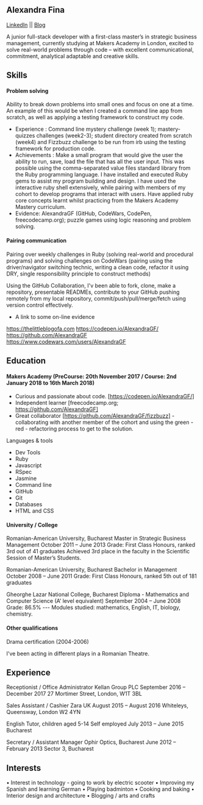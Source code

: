 ## Alexandra Fina

[LinkedIn](https://uk.linkedin.com/in/alexandra-fina-0418aab2) || [Blog](https://littleablog.com)

 A junior full-stack developer with a first-class master’s in strategic business management, currently studying at Makers Academy in London, excited to solve real-world problems through code – with excellent communicational, commitment, analytical adaptable and creative skills.

## Skills

#### Problem solving

Ability to break down problems into small ones and focus on one at a time. An example of this would be when I created a command line app from scratch, as well as applying a testing framework to construct my code.

- Experience : Command line mystery challenge (week 1); mastery-quizzes challenges (week2-3); student directory created from scratch (week4) and Fizzbuzz challenge to be run from irb using the testing framework for production code.
- Achievements : Make a small program that would give the user the ability to run, save, load the file that has all the user input. This was possible using the comma-separated value files standard library from the Ruby programming language.
I have installed and executed Ruby gems to assist my program building and design. I have used the interactive ruby shell extensively, while pairing with members of my cohort to develop programs that interact with users.
Have applied ruby core concepts learnt whilst practicing from the Makers Academy Mastery curriculum.
- Evidence: AlexandraGF (GitHub, CodeWars, CodePen, freecodecamp.org); puzzle games using logic reasoning and problem solving.

#### Pairing communication

Pairing over weekly challenges in Ruby (solving real-world and procedural programs) and solving challenges on CodeWars (pairing using the driver/navigator switching technic, writing a clean code, refactor it using DRY, single responsibility principle to construct methods)

Using the GitHub Collaboration, I'v been able to fork, clone, make a repository, presentable READMEs, contribute to your GitHub pushing remotely from my local repository, commit/push/pull/merge/fetch using version control effectively.

- A link to some on-line evidence  

https://thelittleblogofa.com
https://codepen.io/AlexandraGF/
https://github.com/AlexandraGF
https://www.codewars.com/users/AlexandraGF



## Education

#### Makers Academy (PreCourse: 20th November 2017 / Course: 2nd January 2018 to 16th March 2018)

- Curious and passionate about code. [https://codepen.io/AlexandraGF/]
- Independent learner [freecodecamp.org; https://github.com/AlexandraGF]
- Great collaborator [https://github.com/AlexandraGF/fizzbuzz] - collaborating with another member of the cohort and using the green - red - refactoring process to get to the solution.

Languages & tools

- Dev Tools
- Ruby
- Javascript
- RSpec
- Jasmine
- Command line
- GitHub
- Git
- Databases
- HTML and CSS


#### University / College

Romanian-American University, Bucharest
Master in Strategic Business Management	October 2011 – June 2013
Grade: First Class Honours, ranked 3rd out of 41 graduates
Achieved 3rd place in the faculty in the Scientific Session of Master’s Students.

Romanian-American University, Bucharest
Bachelor in Management	October 2008 – June 2011
Grade: First Class Honours, ranked 5th out of 181 graduates

Gheorghe Lazar National College, Bucharest
Diploma - Mathematics and Computer Science (A’ level equivalent)	September 2004 – June 2008
Grade: 86.5%
--- Modules studied: mathematics, English, IT, biology, chemistry.


#### Other qualifications

Drama certification (2004-2006)

I've been acting in different plays in a Romanian Theatre.

## Experience

Receptionist / Office Administrator
Kellan Group PLC	September 2016 – December 2017
27 Mortimer Street, London, W1T 3BL

Sales Assistant / Cashier
Zara UK	August 2015 – August 2016
Whiteleys, Queensway, London W2 4YN

English Tutor, children aged 5-14
Self employed	July 2013 – June 2015
Bucharest

Secretary / Assistant Manager
Ophir Optics, Bucharest	June 2012 – February 2013
Sector 3, Bucharest

## Interests

•	Interest in technology - going to work by electric scooter
•	Improving my Spanish and learning German
•	Playing badminton
•	Cooking and baking
•	Interior design and architecture
•	Blogging / arts and crafts
